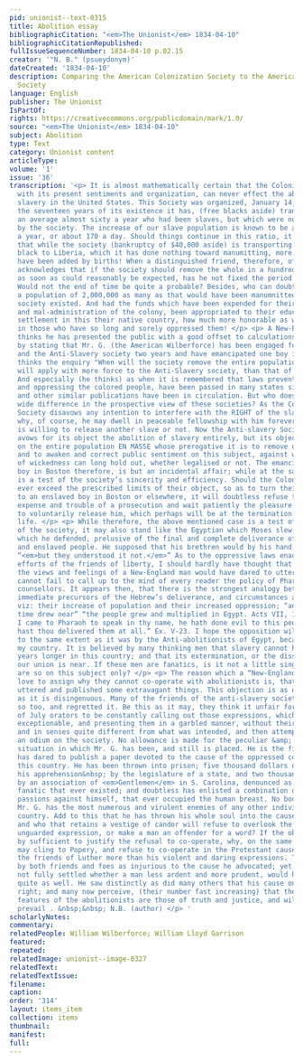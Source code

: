 ```yaml
---
pid: unionist--text-0315
title: Abolition essay
bibliographicCitation: "<em>The Unionist</em> 1834-04-10"
bibliographicCitationRepublished: 
fullIssueSequenceNumber: 1834-04-10 p.02.15
creator: '"N. B." (psueydonym)'
dateCreated: '1834-04-10'
description: Comparing the American Colonization Society to the American Anti-Slavery
  Society
language: English
publisher: The Unionist
IsPartOf: 
rights: https://creativecommons.org/publicdomain/mark/1.0/
source: "<em>The Unionist</em> 1834-04-10"
subject: Abolition
type: Text
category: Unionist content
articleType: 
volume: '1'
issue: '36'
transcription: '<p> It is almost mathematically certain that the Colonization Society
  with its present sentiments and organization, can never effect the abolition of
  slavery in the United States. This Society was organized, January 14, 1817. During
  the seventeen years of its existence it has, (free blacks aside) transported on
  an average almost sixty a year who had been slaves, but which were not emancipated
  by the society. The increase of our slave population is known to be about 60 thousand
  a year, or about 170 a day. Should things continue in this ratio, it may be seen,
  that while the society (bankruptcy of $40,000 aside) is transporting one emancipated
  black to Liberia, which it has done nothing toward manumitting, more than a thousand
  have been added by births! When a distinguished friend, therefore, of the society
  acknowledges that if the society should remove the whole in a hundred years it is
  as soon as could reasonably be expected, has he not fixed the period quite too soon?
  Would not the end of time be quite a probable? Besides, who can doubt that from
  a population of 2,000,000 as many as that would have been manumnitted had no such
  society existed. And had the funds which have been expended for their outfit, transportation,
  and mal-administration of the colony, been appropriated to their education and comfortable
  settlement in this their native country, how much more honorable as well as righteous
  in those who have so long and sorely oppressed them! </p> <p> A New-England citizen
  thinks he has presented the public with a good offset to calculations like the above,
  by stating that Mr. G. (the American Wilberforce) has been engaged for several years,
  and the Anti-Slavery society two years and have emancipated one boy in Boston. And
  thinks the enquiry "When will the society remove the entire population of our country?”
  will apply with more force to the Anti-Slavery society, than that of the Colonization.
  And especially (he thinks) as when it is remembered that laws preventing emancipation
  and oppressing the colored people, have been passed in many states since the Liberator
  and other similar publications have been in circulation. But who does not see a
  wide difference in the prospective view of these societies? As the Colonization
  Society disavows any intention to interfere with the RIGHT of the slave holder,
  why, of course, he may dwell in peaceable fellowship with him forever, whether he
  is willing to release another slave or not. Now the Anti-slavery Society not only
  avows for its object the abolition of slavery entirely, but its object is to act
  on the entire population EN MASSE whose prerogative it is to remove oppressive laws,
  and to awaken and correct public sentiment on this subject, against which no system
  of wickedness can long hold out, whether legalised or not. The emancipation of the
  boy in Boston therefore, is but an incidental affair; while at the same time it
  is a test of the society’s sincerity and efficiency. Should the Colonization Society
  ever exceed the prescribed limits of their object, so as to turn their attention
  to an enslaved boy in Boston or elsewhere, it will doubtless refuse to incur the
  expense and trouble of a prosecution and wait patiently the pleasure of his holder
  to voluntarily release him, which perhaps will be at the termination of the slave’s
  life. </p> <p> While therefore, the above mentioned case is a test of the vigor
  of the society, it may also stand like the Egyptian which Moses slew and the Hebrew
  which he defended, prelusive of the final and complete deliverance of that unhappy
  and enslaved people. He supposed that his brethren would by his hand deliver them;
  “<em>but they understood it not.</em>” As to the oppressive laws enacted since the
  efforts of the friends of liberty, I should hardly have thought that a man with
  the views and feelings of a New-England man would have dared to utter them, as it
  cannot fail to call up to the mind of every reader the policy of Pharaoh and his
  counsellors. It appears then, that there is the strongest analogy between the two
  immediate precursors of the Hebrew’s deliverance, and circumstances among ourselves,
  viz: their increase of population and their increased oppression; “and when the
  time drew near” “the people grew and multiplied in Egypt. Acts VII, 17. “For since
  I came to Pharaoh to speak in thy name, he hath done evil to this people; neither
  hast thou delivered them at all.” Ex. V-23. I hope the opposition will not be carried
  to the same extent as it was by the Anti-abolitionists of Egypt, because I love
  my country. It is believed by many thinking men that slavery cannot hold out thirty
  years longer in this country; and that its extermination, or the dissolution of
  our union is near. If these men are fanatics, is it not a little singular that they
  are so on this subject only? </p> <p> The reason which a “New-England man” and others
  love to assign why they cannot co-operate with abolitionists is, that Mr. G. has
  uttered and published some extravagant things. This objection is as unsatisfactory
  as it is disingenuous. Many of the friends of the anti-slavery society have thought
  so too, and regretted it. Be this as it may, they think it unfair for the fourth
  of July orators to be constantly calling out those expressions, which they deem
  exceptionable, and presenting them in a garbled manner, without their qualifications,
  and in senses quite different from what was intended, and then attempting to fix
  an odium on the society. No allowance is made for the peculiar &amp; extraordinary
  situation in which Mr. G. has been, and still is placed. He is the first man who
  has dared to publish a paper devoted to the cause of the oppressed colored man of
  this country. He has been thrown into prison; five thousand dollars offered for
  his apprehension&nbsp; by the legislature of a state, and two thousand five hundred
  by an association of <em>Gentlemen</em> in S. Carolina, denounced as the veriest
  fanatic that ever existed; and doubtless has enlisted a combination of the worst
  passions against himself, that ever occupied the human breast. No body doubts that
  Mr. G. has the most numerous and virulent enemies of any other individual in this
  country. Add to this that he has thrown his whole soul into the cause which he pleads,
  and who that retains a vestige of candor will refuse to overlook the sally of an
  unguarded expression, or make a man an offender for a word? If the objection above-mentioned
  by sufficient to justify the refusal to co-operate, why, on the same principle we
  may cling to Popery, and refuse to co-operate in the Protestant cause. Nothing tried
  the friends of Luther more than his violent and daring expressions. They were considered
  by both friends and foes as injurious to the cause he advocated; yet it is a question
  not fully settled whether a man less ardent and more prudent, would have succeeded
  quite as well. He saw distinctly as did many others that his cause on the main was
  right; and many now perceive, (their number fast increasing) that the prominent
  features of the abolitionists are those of truth and justice, and will most assuredly
  prevail . &nbsp;&nbsp; N.B. (author) </p> '
scholarlyNotes: 
commentary: 
relatedPeople: William Wilberforce; William Lloyd Garrison
featured: 
repeated: 
relatedImage: unionist--image-0327
relatedText: 
relatedTextIssue: 
filename: 
caption: 
order: '314'
layout: items_item
collection: items
thumbnail: 
manifest: 
full: 
---
```

